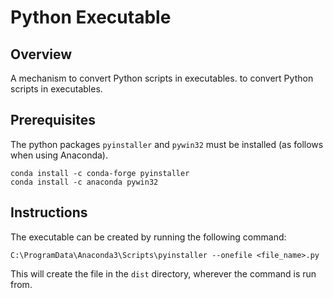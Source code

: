 # Python Executable

## Overview
A mechanism to convert Python scripts in executables. to convert Python scripts in executables.
 
## Prerequisites
The python packages `pyinstaller` and `pywin32` must be installed (as follows when using Anaconda).
```
conda install -c conda-forge pyinstaller
conda install -c anaconda pywin32
```

## Instructions
The executable can be created by running the following command:

`C:\ProgramData\Anaconda3\Scripts\pyinstaller --onefile <file_name>.py`

This will create the file in the `dist` directory, wherever the command is run from.
